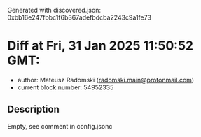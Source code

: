Generated with discovered.json: 0xbb16e247fbbc1f6b367adefbdcba2243c9a1fe73

# Diff at Fri, 31 Jan 2025 11:50:52 GMT:

- author: Mateusz Radomski (<radomski.main@protonmail.com>)
- current block number: 54952335

## Description

Empty, see comment in config.jsonc

